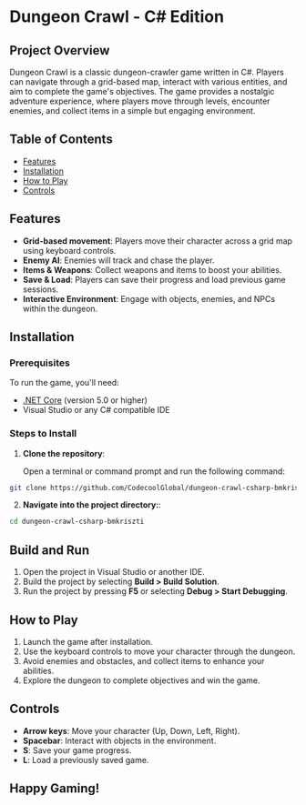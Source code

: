 # Dungeon Crawl - C# Edition

## Project Overview

Dungeon Crawl is a classic dungeon-crawler game written in C#. Players can navigate through a grid-based map, interact with various entities, and aim to complete the game's objectives. The game provides a nostalgic adventure experience, where players move through levels, encounter enemies, and collect items in a simple but engaging environment.

## Table of Contents

- [Features](#features)
- [Installation](#installation)
- [How to Play](#how-to-play)
- [Controls](#controls)

## Features

- **Grid-based movement**: Players move their character across a grid map using keyboard controls.
- **Enemy AI**: Enemies will track and chase the player.
- **Items & Weapons**: Collect weapons and items to boost your abilities.
- **Save & Load**: Players can save their progress and load previous game sessions.
- **Interactive Environment**: Engage with objects, enemies, and NPCs within the dungeon.

## Installation

### Prerequisites

To run the game, you'll need:

- [.NET Core](https://dotnet.microsoft.com/download) (version 5.0 or higher)
- Visual Studio or any C# compatible IDE

### Steps to Install

1. **Clone the repository**:

   Open a terminal or command prompt and run the following command:
   
```bash
git clone https://github.com/CodecoolGlobal/dungeon-crawl-csharp-bmkriszti
```

2. **Navigate into the project directory:**:

```bash
cd dungeon-crawl-csharp-bmkriszti
```
## Build and Run

1. Open the project in Visual Studio or another IDE.
2. Build the project by selecting **Build > Build Solution**.
3. Run the project by pressing **F5** or selecting **Debug > Start Debugging**.

## How to Play

1. Launch the game after installation.
2. Use the keyboard controls to move your character through the dungeon.
3. Avoid enemies and obstacles, and collect items to enhance your abilities.
4. Explore the dungeon to complete objectives and win the game.

## Controls

- **Arrow keys**: Move your character (Up, Down, Left, Right).
- **Spacebar**: Interact with objects in the environment.
- **S**: Save your game progress.
- **L**: Load a previously saved game.

## Happy Gaming!
